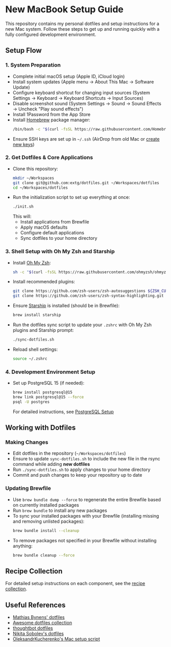 # New MacBook Setup Guide

This repository contains my personal dotfiles and setup instructions for a new Mac system. Follow these steps to get up and running quickly with a fully configured development environment.


## Setup Flow

### 1. System Preparation
- Complete initial macOS setup (Apple ID, iCloud login)
- Install system updates (Apple menu → About This Mac → Software Update)
- Configure keyboard shortcut for changing input sources (System Settings → Keyboard → Keyboard Shortcuts → Input Sources)
- Disable screenshot sound (System Settings → Sound → Sound Effects → Uncheck "Play sound effects")
- Install 1Password from the App Store
- Install [Homebrew](https://brew.sh/) package manager:
  ```sh
  /bin/bash -c "$(curl -fsSL https://raw.githubusercontent.com/Homebrew/install/HEAD/install.sh)"
  ```
- Ensure SSH keys are set up in `~/.ssh` (AirDrop from old Mac or [create new keys](recipes/ssh-keygen.md))

### 2. Get Dotfiles & Core Applications
- Clone this repository:
  ```sh
  mkdir ~/Workspaces
  git clone git@github.com:extg/dotfiles.git ~/Workspaces/dotfiles
  cd ~/Workspaces/dotfiles
  ```
- Run the initialization script to set up everything at once:
  ```sh
  ./init.sh
  ```
  This will:
  - Install applications from Brewfile
  - Apply macOS defaults
  - Configure default applications
  - Sync dotfiles to your home directory

### 3. Shell Setup with Oh My Zsh and Starship
- Install [Oh My Zsh](https://ohmyz.sh/):
  ```sh
  sh -c "$(curl -fsSL https://raw.githubusercontent.com/ohmyzsh/ohmyzsh/master/tools/install.sh)"
  ```
- Install recommended plugins:
  ```sh
  git clone https://github.com/zsh-users/zsh-autosuggestions ${ZSH_CUSTOM:-~/.oh-my-zsh/custom}/plugins/zsh-autosuggestions
  git clone https://github.com/zsh-users/zsh-syntax-highlighting.git ${ZSH_CUSTOM:-~/.oh-my-zsh/custom}/plugins/zsh-syntax-highlighting
  ```
- Ensure [Starship](https://starship.rs/) is installed (should be in Brewfile):
  ```sh
  brew install starship
  ```
- Run the dotfiles sync script to update your `.zshrc` with Oh My Zsh plugins and Starship prompt:
  ```sh
  ./sync-dotfiles.sh
  ```
- Reload shell settings:
  ```sh
  source ~/.zshrc
  ```

### 4. Development Environment Setup
- Set up PostgreSQL 15 (if needed):
  ```sh
  brew install postgresql@15
  brew link postgresql@15 --force
  psql -U postgres
  ```
  For detailed instructions, see [PostgreSQL Setup](recipes/postgresql-setup.md)


## Working with Dotfiles

### Making Changes
- Edit dotfiles in the repository (`~/Workspaces/dotfiles`)
- Ensure to update `sync-dotfiles.sh` to include the new file in the rsync command while adding **new dotfiles**
- Run `./sync-dotfiles.sh` to apply changes to your home directory
- Commit and push changes to keep your repository up to date

### Updating Brewfile
- Use `brew bundle dump --force` to regenerate the entire Brewfile based on currently installed packages
- Run `brew bundle` to install any new packages
- To sync your installed packages with your Brewfile (installing missing and removing unlisted packages):
  ```sh
  brew bundle install --cleanup
  ```
- To remove packages not specified in your Brewfile without installing anything:
  ```sh
  brew bundle cleanup --force
  ```


## Recipe Collection

For detailed setup instructions on each component, see the [recipe collection](recipes/index.md).


## Useful References

- [Mathias Bynens' dotfiles](https://github.com/mathiasbynens/dotfiles)
- [Awesome dotfiles collection](https://github.com/webpro/awesome-dotfiles)
- [thoughtbot dotfiles](https://github.com/thoughtbot/dotfiles)
- [Nikita Sobolev's dotfiles](https://github.com/sobolevn/dotfiles)
- [OleksandrKucherenko's Mac setup script](https://gist.github.com/OleksandrKucherenko/e76220f22359e0e49c81c5474b1457a1)

